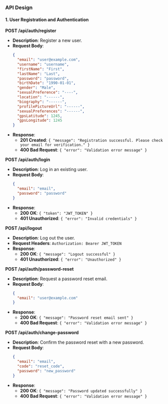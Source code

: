 ### API Design

#### 1. **User Registration and Authentication**

**POST /api/auth/register**

- **Description**: Register a new user.
- **Request Body**:
  ```json
  {
    "email": "user@example.com",
    "username": "username",
    "firstName": "First",
    "lastName": "Last",
    "password": "password",
    "birthDate": "1990-01-01",
    "gender": "Male",
    "sexualPreference": "----",
    "location": "------",
    "biography": "------",
    "profilePictureUrl": "------",
    "sexualPreferences": "------",
    "gpsLatitude": 1245,
    "gpsLongitude": 1245
  }
  ```
- **Response**:
  - **201 Created**: `{ "message": "Registration successful. Please check your email for verification." }`
  - **400 Bad Request**: `{ "error": "Validation error message" }`

**POST /api/auth/login**

- **Description**: Log in an existing user.
- **Request Body**:
  ```json
  {
    "email": "email",
    "password": "password"
  }
  ```
- **Response**:
  - **200 OK**: `{ "token": "JWT_TOKEN" }`
  - **401 Unauthorized**: `{ "error": "Invalid credentials" }`

**POST /api/logout**

- **Description**: Log out the user.
- **Request Headers**: `Authorization: Bearer JWT_TOKEN`
- **Response**:
  - **200 OK**: `{ "message": "Logout successful" }`
  - **401 Unauthorized**: `{ "error": "Unauthorized" }`

**POST /api/auth/password-reset**

- **Description**: Request a password reset email.
- **Request Body**:
  ```json
  {
    "email": "user@example.com"
  }
  ```
- **Response**:
  - **200 OK**: `{ "message": "Password reset email sent" }`
  - **400 Bad Request**: `{ "error": "Validation error message" }`

**POST /api/auth/change-password**

- **Description**: Confirm the password reset with a new password.
- **Request Body**:
  ```json
  {
    "email": "email",
    "code": "reset_code",
    "password": "new_password"
  }
  ```
- **Response**:
  - **200 OK**: `{ "message": "Password updated successfully" }`
  - **400 Bad Request**: `{ "error": "Validation error message" }`

